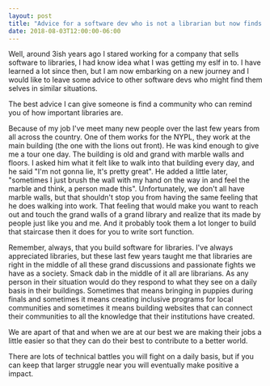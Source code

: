 ```yaml
---
layout: post
title: "Advice for a software dev who is not a librarian but now finds themselves writing software for libraries"
date: 2018-08-03T12:00:00-06:00
---
```


Well, around 3ish years ago I stared working for a company that sells software to libraries, I had know idea what I was getting my eslf in to. I have learned a lot since then, but I am now embarking on a new journey and I would like to leave some advice to other software devs who might find them selves in similar situations.

The best advice I can give someone is find a community who can remind you of how important libraries are.

<!--more-->

Because of my job I've meet many new people over the last few years from all across the country. One of them works for the NYPL, they work at the main building (the one with the lions out front). He was kind enough to give me a tour one day. The building is old and grand with marble walls and floors. I asked him what it felt like to walk into that building every day, and he said "I'm not gonna lie, It's pretty great". He added a little later, "sometimes I just brush the wall with my hand on the way in and feel the marble and think, a person made this". Unfortunately, we don't all have marble walls, but that shouldn't stop you from having the same feeling that he does walking into work. That feeling that would make you want to reach out and touch the grand walls of a grand library and realize that its made by people just like you and me. And it probably took them a lot longer to build that staircase then it does for you to write sort function.

Remember, always, that you build software for libraries. I've always appreciated libraries, but these last few years taught me that libraries are right in the middle of all these grand discussions and passionate fights we have as a society. Smack dab in the middle of it all are librarians. As any person in their situation would do they respond to what they see on a daily basis in their buildings. Sometimes that means bringing in puppies during finals and sometimes it means creating inclusive programs for local communities and sometimes it means building websites that can connect their communities to all the knowledge that their institutions have created.

We are apart of that and when we are at our best we are making their jobs a little easier so that they can do their best to contribute to a better world.

There are lots of technical battles you will fight on a daily basis, but if you can keep that larger struggle near you will eventually make positive a impact.

